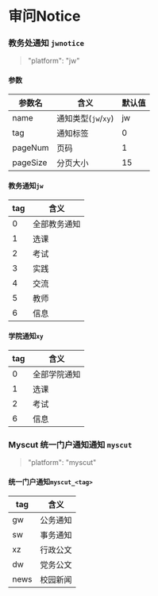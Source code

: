 # 审问Notice

### 教务处通知 `jwnotice`
> "platform": "jw"

#### 参数
| 参数名     | 含义              | 默认值 |
|---------|-----------------|----|
| name    | 通知类型(`jw`/`xy`) | jw |
| tag     | 通知标签            | 0  |
| pageNum | 页码              | 1  |
| pageSize | 分页大小            | 15 |



#### 教务通知`jw`

| tag | 含义     |
|-----|--------|
| 0   | 全部教务通知 |
| 1   | 选课     |
| 2   | 考试     |
| 3   | 实践     |
| 4   | 交流     |
| 5   | 教师     |
| 6   | 信息     |

#### 学院通知`xy`

| tag | 含义     |
|-----|--------|
| 0   | 全部学院通知 |
| 1   | 选课     |
| 2   | 考试     |
| 6   | 信息     |

### Myscut 统一门户通知通知 `myscut`
> "platform": "myscut"

#### 统一门户通知`myscut_<tag>`

| tag  | 含义   |
|------|------|
| gw   | 公务通知 |
| sw   | 事务通知 |
| xz   | 行政公文 |
| dw   | 党务公文 |
| news | 校园新闻 |